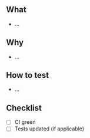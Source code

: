## What
- …

## Why
- …

## How to test
- …

## Checklist
- [ ] CI green
- [ ] Tests updated (if applicable)
